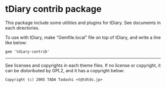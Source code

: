 # tDiary contrib package

This package include some utilities and plugins for tDiary.
See documents in each directories.

To use with tDiary, make "Gemfile.local" file on top of
tDiary, and write a line like below:

```
gem 'tdiary-contrib'
```

----

See licenses and copyrights in each theme files. If no license
or copyright, it can be distoributed by GPL2, and it has a
copyright below:

```
Copyright (c) 2005 TADA Tadashi <t@tdtds.jp>
```
